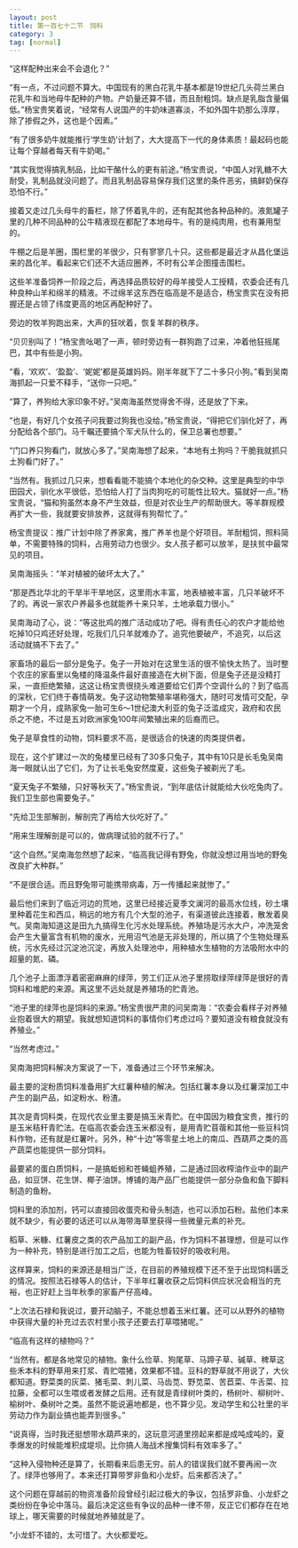```yaml
---
layout: post
title: 第一百七十二节　饲料
category: 3
tag: [normal]
---
```


“这样配种出来会不会退化？”

“有一点，不过问题不算大。中国现有的黑白花乳牛基本都是19世纪几头荷兰黑白花乳牛和当地母牛配种的产物。产奶量还算不错，而且耐粗饲。缺点是乳脂含量偏低。”杨宝贵笑着说，“经常有人说国产的牛奶味道寡淡，不如外国牛奶那么淳厚，除了掺假之外，这也是个因素。”

“有了很多奶牛就能推行‘学生奶’计划了，大大提高下一代的身体素质！最起码也能让每个穿越者每天有牛奶喝。”

“其实我觉得搞乳制品，比如干酪什么的更有前途。”杨宝贵说，“中国人对乳糖不大耐受，乳制品就没问题了。而且乳制品容易保存我们这里的条件恶劣，搞鲜奶保存恐怕不行。”

接着又走过几头母牛的畜栏，除了怀着乳牛的，还有配其他各种品种的。液氮罐子里的几种不同品种的公牛精液现在都配了本地母牛。有的是纯肉用，也有兼用型的。

牛棚之后是羊圈，围栏里的羊很少，只有寥寥几十只。这些都是最近才从昌化堡运来的昌化羊。看起来它们还不大适应圈养，不时有公羊企图撞击围栏。

这些羊准备饲养一阶段之后，再选择品质较好的母羊接受人工授精，农委会还有几种良种山羊和绵羊的精液。不过绵羊这东西在临高是不是适合，杨宝贵实在没有把握还是占领了纬度更高的地区再配种好了。

旁边的牧羊狗跑出来，大声的狂吠着，恢复羊群的秩序。

“贝贝别叫了！”杨宝贵吆喝了一声，顿时旁边有一群狗跑了过来，冲着他狂摇尾巴，其中有些是小狗。

“看，‘欢欢’、‘盈盈’、‘妮妮’都是英雄妈妈。刚半年就下了二十多只小狗。”看到吴南海抓起一只爱不释手，“送你一只吧。”

“算了，养狗给大家印象不好。”吴南海虽然觉得舍不得，还是放了下来。

“也是，有好几个女孩子问我要过狗我也没给。”杨宝贵说，“得把它们驯化好了，再分配给各个部门。马千瞩还要搞个军犬队什么的，保卫总署也想要。”

“门口养只狗看门，就放心多了。”吴南海想了起来，“本地有土狗吗？干脆我就抓只土狗看门好了。”

“当然有。我抓过几只来，想看看能不能搞个本地化的杂交种。这里是典型的中华田园犬，驯化水平很低，恐怕给人打了当肉狗吃的可能性比较大。猫就好一点。”杨宝贵说，“猫和狗虽然本身不产生效益，但是对农业生产的帮助很大。等羊群规模再扩大一些，我就要安排放养，这就得有狗帮忙了。”

杨宝贵提议：推广计划中除了养家禽，推广养羊也是个好项目。羊耐粗饲，照料简单，不需要特殊的饲料，占用劳动力也很少。女人孩子都可以放羊，是扶贫中最常见的项目。

吴南海摇头：“羊对植被的破坏太大了。”

“那是西北华北的干旱半干旱地区，这里雨水丰富，地表植被丰富，几只羊破坏不了的。再说一家农户养最多也就能养十来只羊，土地承载力很小。”

吴南海动了心，说：“等这批鸡的推广活动成功了吧。得有责任心的农户才能给他吃掉10只鸡还好处理，吃我们几只羊就难办了。追究他要破产，不追究，以后这活动就搞不下去了。”

家畜场的最后一部分是兔子。兔子一开始对在这里生活的很不愉快太热了。当时整个农庄的家畜里以兔楼的降温条件最好直接造在大树下面，但是兔子还是没精打采，一直拒绝繁殖，这这让杨宝贵很挠头难道要给它们弄个空调什么的？到了临高的深秋，它们终于春情萌发。兔子这动物繁殖率堪称强大，随时可发情可交配，孕期才一个月，成熟家兔一胎可生6～1世纪澳大利亚的兔子泛滥成灾，政府和农民杀之不绝，不过是五对欧洲家兔100年间繁殖出来的后裔而已。

兔子是草食性的动物，饲料要求不高，是很适合的快速的肉类提供者。

现在，这个扩建过一次的兔楼里已经有了30多只兔子，其中有10只是长毛兔吴南海一眼就认出了它们，为了让长毛兔安然度夏，这些兔子被剃光了毛。

“夏天兔子不繁殖，只好等秋天了。”杨宝贵说，“到年底估计就能给大伙吃兔肉了。我们卫生部也需要兔子。”

“先给卫生部解剖，解剖完了再给大伙吃好了。”

“用来生理解剖是可以的，做病理试验的就不行了。”

“这个自然。”吴南海忽然想了起来，“临高我记得有野兔，你就没想过用当地的野兔改良扩大种群。”

“不是很合适。而且野兔带可能携带病毒，万一传播起来就惨了。”

最后他们来到了临近河边的荒地，这里已经接近夏季文澜河的最高水位线，砂土壤里种着花生和西瓜，稍远的地方有几个大型的池子，有渠道彼此连接着，散发着臭气。吴南海知道这是田九九搞得生化污水处理系统。养殖场是污水大户，冲洗笼舍会产生大量富含有机物的废水，光用沼气池是无非处理的，所以搞了个生物处理系统，污水先经过沉淀池沉淀，再放入处理池中，用种植水生植物的方法吸附水中的超量的氮、磷。

几个池子上面漂浮着密密麻麻的绿萍，劳工们正从池子里捞取绿萍绿萍是很好的青饲料和堆肥的来源。离这里不远处就是养殖场的贮青池。

“池子里的绿萍也是饲料的来源。”杨宝贵很严肃的问吴南海：“农委会看样子对养殖业抱着很大的期望。我就想知道饲料的事情你们考虑过吗？要知道没有粮食就没有养殖业。”

“当然考虑过。”

吴南海把饲料解决方案说了一下，准备通过三个环节来解决。

最主要的淀粉质饲料准备用扩大红薯种植的解决。包括红薯本身以及红薯深加工中产生的副产品，如淀粉水、粉渣。

其次是青饲料类，在现代农业里主要是搞玉米青贮。在中国因为粮食宝贵，推行的是玉米秸秆青贮法。在临高农委会连玉米都没有，是用青贮苜蓿和其他一些豆科饲料作物，还有就是红薯叶。另外，种“十边”等零星土地上的南瓜、西葫芦之类的高产蔬菜也能提供一部分饲料。

最要紧的蛋白质饲料，一是搞蚯蚓和苍蝇蛆养殖，二是通过回收榨油作业中的副产品，如豆饼、花生饼、椰子油饼。博铺的海产品厂也能提供一部分杂鱼和鱼下脚料制造的鱼粉。

饲料里的添加剂，钙可以直接回收蛋壳和骨头制造，也可以添加石粉。盐他们本来就不缺少，有必要的话还可以从海带海草里获得一些微量元素的补充。

稻草、米糠、红薯皮之类的农产品加工的副产品，作为饲料不甚理想，但是可以作为一种补充，特别是进行加工之后，也能为牲畜较好的吸收利用。

这样算来，饲料的来源还是相当广泛，在目前的养殖规模下还不至于出现饲料匮乏的情况。按照法石禄等人的估计，下半年红薯收获之后饲料供应状况会相当的充裕，也正好赶上当年秋季的家畜产仔高峰。

“上次法石禄和我说过，要开动脑子，不能总想着玉米红薯。还可以从野外的植物中获得大量的补充过去农村里小孩子还要去打草喂猪呢。”

“临高有这样的植物吗？”

“当然有。都是各地常见的植物。象什么俭草、狗尾草、马蹄子草、碱草、稗草这些禾本科的野草用来打浆、青贮喂猪，效果都不错。豆科的野草就不用说了，大伙都知道。野菜类的灰菜、猪毛菜、刺儿菜、马齿苋、野苋菜、苦苣菜、牛舌菜、拉拉藤，全都可以生喂或者发酵之后用。还有就是青绿树叶类的，杨树叶、柳树叶、榆树叶、桑树叶之类。虽然不能说遍地都是，也不算少见。发动学生和公社里的半劳动力作为副业搞也能弄到很多。”

“说真得，当时我还挺想带水葫芦来的，这玩意河道里捞起来都是成吨成吨的，夏季爆发的时候能堆积成堤坝。比你搞人海战术搜集饲料有效率多了。”

“这种入侵物种还是算了，长期看来后患无穷。前人的错误我们就不要再闹一次了。绿萍也够用了。本来还打算带罗非鱼和小龙虾。后来都否决了。”

这个问题在穿越前的物资准备阶段曾经引起过极大的争议，包括罗非鱼、小龙虾之类纷纷在争论中落马。最后决定这些有争议的品种一律不带，反正它们都存在在地球上，哪天需要的时候就地养殖就是了。

“小龙虾不错的，太可惜了。大伙都爱吃。